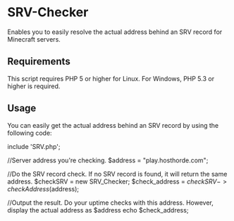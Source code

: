 SRV-Checker
===========

Enables you to easily resolve the actual address behind an SRV record for Minecraft servers.

Requirements
------------

This script requires PHP 5 or higher for Linux. For Windows, PHP 5.3 or higher is required.

Usage
-----

You can easily get the actual address behind an SRV record by using the following code:

  include 'SRV.php';

  //Server address you're checking.
  $address = "play.hosthorde.com"; 

  //Do the SRV record check. If no SRV record is found, it will return the same address.
  $checkSRV = new SRV_Checker;
  $check_address = $checkSRV->checkAddress($address);

  //Output the result. Do your uptime checks with this address. However, display the actual address as $address
  echo $check_address;
  
